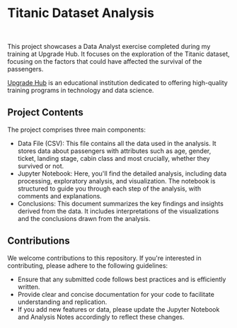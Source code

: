 <h1>Titanic Dataset Analysis</h1> </br>

<p>This project showcases a Data Analyst exercise completed during my training at Upgrade Hub. It focuses on the exploration of the Titanic dataset, focusing on the factors that could have affected the survival of the passengers.</p>
 
[Upgrade Hub](https://www.upgrade-hub.com/) is an educational institution dedicated to offering high-quality training programs in technology and data science. </br>


## Project Contents
The project comprises three main components: </br>
- Data File (CSV): This file contains all the data used in the analysis. It stores data about passengers with attributes such as age, gender, ticket, landing stage, cabin class and most crucially, whether they survived or not. </br>
- Jupyter Notebook: Here, you'll find the detailed analysis, including data processing, exploratory analysis, and visualization. The notebook is structured to guide you through each step of the analysis, with comments and explanations. </br>
- Conclusions: This document summarizes the key findings and insights derived from the data. It includes interpretations of the visualizations and the conclusions drawn from the analysis. </br>


## Contributions

We welcome contributions to this repository. If you're interested in contributing, please adhere to the following guidelines:  </br>
- Ensure that any submitted code follows best practices and is efficiently written.
- Provide clear and concise documentation for your code to facilitate understanding and replication.
- If you add new features or data, please update the Jupyter Notebook and Analysis Notes accordingly to reflect these changes.
